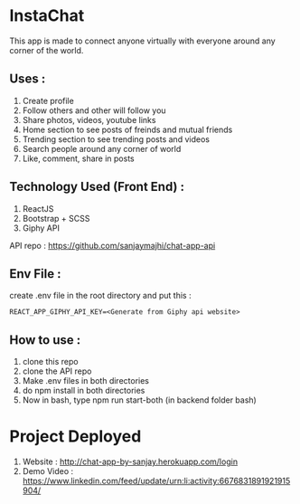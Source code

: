 # InstaChat

This app is made to connect anyone virtually with everyone around any corner of the world.

## Uses : 
1. Create profile
2. Follow others and other will follow you
3. Share photos, videos, youtube links
4. Home section to see posts of freinds and mutual friends
5. Trending section to see trending posts and videos
6. Search people around any corner of world
7. Like, comment, share in posts

## Technology Used (Front End) : 

1. ReactJS
2. Bootstrap + SCSS
3. Giphy API

API repo : https://github.com/sanjaymajhi/chat-app-api

## Env File : 
create .env file in the root directory and put this :
```
REACT_APP_GIPHY_API_KEY=<Generate from Giphy api website>
```

## How to use : 
1. clone this repo
2. clone the API repo
3. Make .env files in both directories
4. do npm install in both directories
5. Now in bash, type npm run start-both (in backend folder bash)

# Project Deployed

1. Website : http://chat-app-by-sanjay.herokuapp.com/login
2. Demo Video : https://www.linkedin.com/feed/update/urn:li:activity:6676831891921915904/
